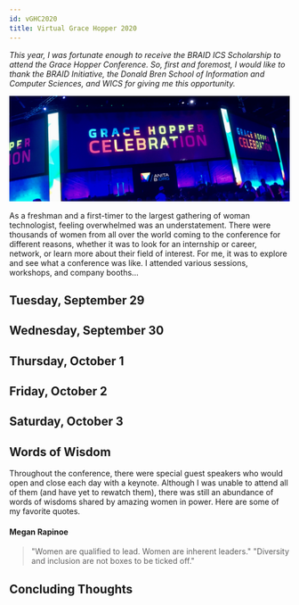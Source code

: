 ```yaml
---
id: vGHC2020
title: Virtual Grace Hopper 2020
---
```

*This year, I was fortunate enough to receive the BRAID ICS Scholarship to attend the Grace Hopper Conference. So, first and foremost, I would like to thank the BRAID Initiative, the Donald Bren School of Information and Computer Sciences, and WICS for giving me this opportunity.*

![Grace Hopper Banner](./assets/ghcbanner.jpg)

As a freshman and a first-timer to the largest gathering of woman technologist, feeling overwhelmed was an understatement. There were thousands of women from all over the world coming to the conference for different reasons, whether it was to look for an internship or career, network, or learn more about their field of interest. For me, it was to explore and see what a conference was like. I attended various sessions, workshops, and company booths...


## Tuesday, September 29


## Wednesday, September 30


## Thursday, October 1


## Friday, October 2


## Saturday, October 3


## Words of Wisdom
Throughout the conference, there were special guest speakers who would open and close each day with a keynote. Although I was unable to attend all of them (and have yet to rewatch them), there was still an abundance of words of wisdoms shared by amazing women in power. Here are some of my favorite quotes.



#### Megan Rapinoe
> "Women are qualified to lead. Women are inherent leaders."
> "Diversity and inclusion are not boxes to be ticked off."


## Concluding Thoughts
